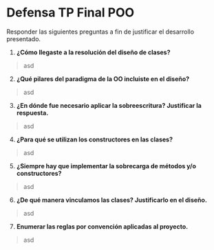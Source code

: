 # Defensa TP Final POO

Responder las siguientes preguntas a fin de justificar el desarrollo presentado.

1. __¿Cómo llegaste a la resolución del diseño de clases?__

> asd

2. __¿Qué pilares del paradigma de la OO incluiste en el diseño?__

> asd

3. __¿En dónde fue necesario aplicar la sobreescritura? Justificar la respuesta.__

> asd

4. __¿Para qué se utilizan los constructores en las clases?__

> asd

5. __¿Siempre hay que implementar la sobrecarga de métodos y/o constructores?__

> asd

6. __¿De qué manera vinculamos las clases? Justificarlo en el diseño.__

> asd

7. __Enumerar las reglas por convención aplicadas al proyecto.__

> asd
